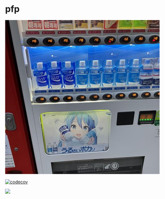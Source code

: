 # pfp

![pfp](https://github.com/perisie/pfp/blob/master/img/x_profile__out.jpeg)

[![codecov](https://codecov.io/gh/perisie/pfp/graph/badge.svg?token=2tXVj7LdmR)](https://codecov.io/gh/perisie/pfp)

![](https://codecov.io/gh/perisie/pfp/graphs/sunburst.svg?token=2tXVj7LdmR)

